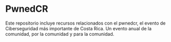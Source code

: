 # PwnedCR

Este repositorio incluye recursos relacionados con el pwnedcr, el evento de Ciberseguridad más importante de Costa Rica. Un evento anual de la comunidad, por la comunidad y para la comunidad.
